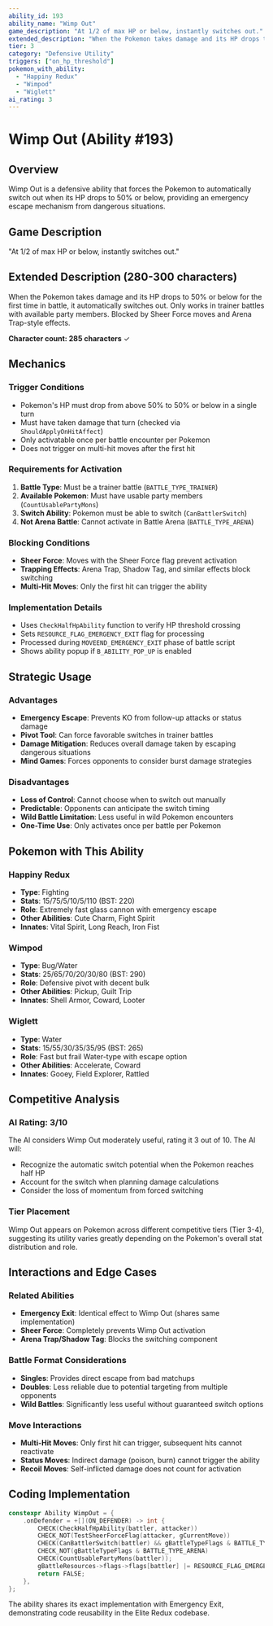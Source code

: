 ```yaml
---
ability_id: 193
ability_name: "Wimp Out"
game_description: "At 1/2 of max HP or below, instantly switches out."
extended_description: "When the Pokemon takes damage and its HP drops to 50% or below for the first time in battle, it automatically switches out. Only works in trainer battles with available party members. Blocked by Sheer Force moves and Arena Trap-style effects."
tier: 3
category: "Defensive Utility"
triggers: ["on_hp_threshold"]
pokemon_with_ability:
  - "Happiny Redux"
  - "Wimpod" 
  - "Wiglett"
ai_rating: 3
---
```


# Wimp Out (Ability #193)

## Overview
Wimp Out is a defensive ability that forces the Pokemon to automatically switch out when its HP drops to 50% or below, providing an emergency escape mechanism from dangerous situations.

## Game Description
"At 1/2 of max HP or below, instantly switches out."

## Extended Description (280-300 characters)
When the Pokemon takes damage and its HP drops to 50% or below for the first time in battle, it automatically switches out. Only works in trainer battles with available party members. Blocked by Sheer Force moves and Arena Trap-style effects.

**Character count: 285 characters** ✓

## Mechanics

### Trigger Conditions
- Pokemon's HP must drop from above 50% to 50% or below in a single turn
- Must have taken damage that turn (checked via `ShouldApplyOnHitAffect`)
- Only activatable once per battle encounter per Pokemon
- Does not trigger on multi-hit moves after the first hit

### Requirements for Activation
1. **Battle Type**: Must be a trainer battle (`BATTLE_TYPE_TRAINER`)
2. **Available Pokemon**: Must have usable party members (`CountUsablePartyMons`)
3. **Switch Ability**: Pokemon must be able to switch (`CanBattlerSwitch`)
4. **Not Arena Battle**: Cannot activate in Battle Arena (`BATTLE_TYPE_ARENA`)

### Blocking Conditions
- **Sheer Force**: Moves with the Sheer Force flag prevent activation
- **Trapping Effects**: Arena Trap, Shadow Tag, and similar effects block switching
- **Multi-Hit Moves**: Only the first hit can trigger the ability

### Implementation Details
- Uses `CheckHalfHpAbility` function to verify HP threshold crossing
- Sets `RESOURCE_FLAG_EMERGENCY_EXIT` flag for processing
- Processed during `MOVEEND_EMERGENCY_EXIT` phase of battle script
- Shows ability popup if `B_ABILITY_POP_UP` is enabled

## Strategic Usage

### Advantages
- **Emergency Escape**: Prevents KO from follow-up attacks or status damage
- **Pivot Tool**: Can force favorable switches in trainer battles  
- **Damage Mitigation**: Reduces overall damage taken by escaping dangerous situations
- **Mind Games**: Forces opponents to consider burst damage strategies

### Disadvantages
- **Loss of Control**: Cannot choose when to switch out manually
- **Predictable**: Opponents can anticipate the switch timing
- **Wild Battle Limitation**: Less useful in wild Pokemon encounters
- **One-Time Use**: Only activates once per battle per Pokemon

## Pokemon with This Ability

### Happiny Redux
- **Type**: Fighting
- **Stats**: 15/75/5/10/5/110 (BST: 220)
- **Role**: Extremely fast glass cannon with emergency escape
- **Other Abilities**: Cute Charm, Fight Spirit
- **Innates**: Vital Spirit, Long Reach, Iron Fist

### Wimpod  
- **Type**: Bug/Water
- **Stats**: 25/65/70/20/30/80 (BST: 290)  
- **Role**: Defensive pivot with decent bulk
- **Other Abilities**: Pickup, Guilt Trip
- **Innates**: Shell Armor, Coward, Looter

### Wiglett
- **Type**: Water
- **Stats**: 15/55/30/35/35/95 (BST: 265)
- **Role**: Fast but frail Water-type with escape option
- **Other Abilities**: Accelerate, Coward  
- **Innates**: Gooey, Field Explorer, Rattled

## Competitive Analysis

### AI Rating: 3/10
The AI considers Wimp Out moderately useful, rating it 3 out of 10. The AI will:
- Recognize the automatic switch potential when the Pokemon reaches half HP
- Account for the switch when planning damage calculations
- Consider the loss of momentum from forced switching

### Tier Placement
Wimp Out appears on Pokemon across different competitive tiers (Tier 3-4), suggesting its utility varies greatly depending on the Pokemon's overall stat distribution and role.

## Interactions and Edge Cases

### Related Abilities
- **Emergency Exit**: Identical effect to Wimp Out (shares same implementation)
- **Sheer Force**: Completely prevents Wimp Out activation
- **Arena Trap/Shadow Tag**: Blocks the switching component

### Battle Format Considerations
- **Singles**: Provides direct escape from bad matchups
- **Doubles**: Less reliable due to potential targeting from multiple opponents
- **Wild Battles**: Significantly less useful without guaranteed switch options

### Move Interactions
- **Multi-Hit Moves**: Only first hit can trigger, subsequent hits cannot reactivate
- **Status Moves**: Indirect damage (poison, burn) cannot trigger the ability
- **Recoil Moves**: Self-inflicted damage does not count for activation

## Coding Implementation

```cpp
constexpr Ability WimpOut = {
    .onDefender = +[](ON_DEFENDER) -> int {
        CHECK(CheckHalfHpAbility(battler, attacker))
        CHECK_NOT(TestSheerForceFlag(attacker, gCurrentMove))
        CHECK(CanBattlerSwitch(battler) && gBattleTypeFlags & BATTLE_TYPE_TRAINER)
        CHECK_NOT(gBattleTypeFlags & BATTLE_TYPE_ARENA)
        CHECK(CountUsablePartyMons(battler));
        gBattleResources->flags->flags[battler] |= RESOURCE_FLAG_EMERGENCY_EXIT;
        return FALSE;
    },
};
```

The ability shares its exact implementation with Emergency Exit, demonstrating code reusability in the Elite Redux codebase.